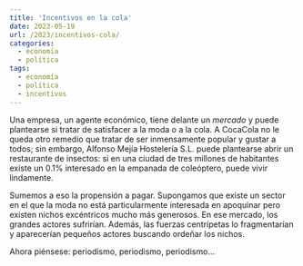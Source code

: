 ```yaml
---
title: 'Incentivos en la cola'
date: 2023-05-19
url: /2023/incentivos-cola/
categories:
  - economía
  - política
tags:
  - economía
  - política
  - incentivos
---
```


Una empresa, un agente económico, tiene delante un _mercado_ y puede plantearse si tratar de satisfacer a la moda o a la cola. A CocaCola no le queda otro remedio que tratar de ser inmensamente popular y gustar a todos; sin embargo, Alfonso Mejía Hostelería S.L. puede plantearse abrir un restaurante de insectos: si en una ciudad de tres millones de habitantes existe un 0.1% interesado en la empanada de coleóptero, puede vivir lindamente.

Sumemos a eso la propensión a pagar. Supongamos que existe un sector en el que la moda no está particularmente interesada en apoquinar pero existen nichos excéntricos mucho más generosos. En ese mercado, los grandes actores sufrirían. Además, las fuerzas centrípetas lo fragmentarían y aparecerían pequeños actores buscando ordeñar los nichos.

Ahora piénsese: periodismo, periodismo, periodismo...

